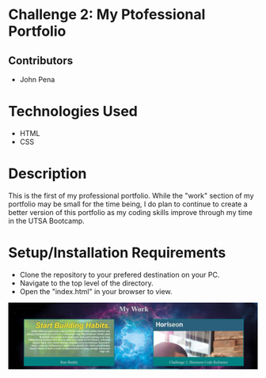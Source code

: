 # Challenge 2: My Ptofessional Portfolio

## Contributors

- John Pena

# Technologies Used

- HTML
- CSS

# Description

This is the first of my professional portfolio. While the "work" section of my portfolio may be small for the time being, I do plan to continue to create a better version of this portfolio as my coding skills improve through my time in the UTSA Bootcamp.

# Setup/Installation Requirements

- Clone the repository to your prefered destination on your PC.
- Navigate to the top level of the directory.
- Open the "index.html" in your browser to view.

![screenshot](assets\images\Portfolio-snippet.png)
